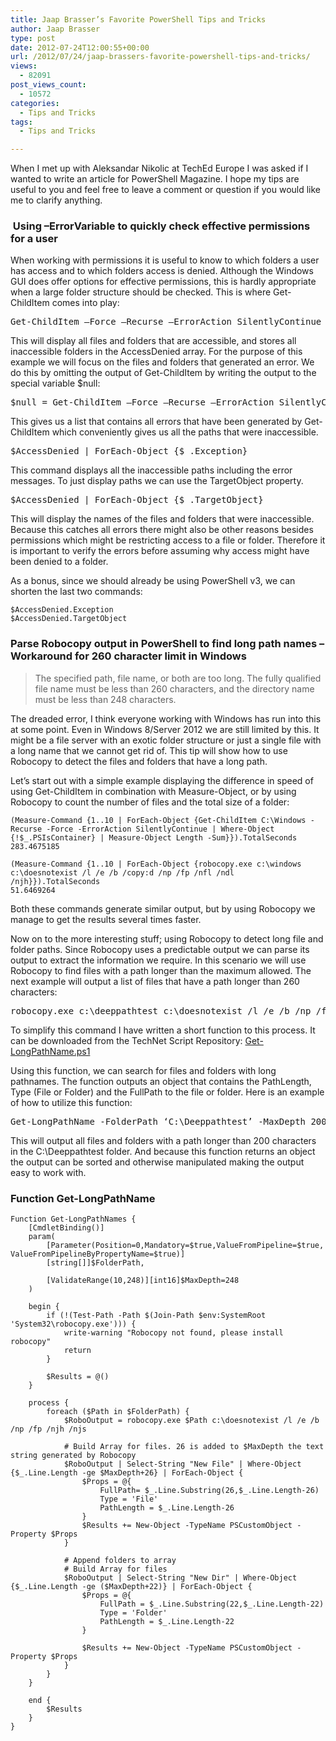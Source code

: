 ```yaml
---
title: Jaap Brasser’s Favorite PowerShell Tips and Tricks
author: Jaap Brasser
type: post
date: 2012-07-24T12:00:55+00:00
url: /2012/07/24/jaap-brassers-favorite-powershell-tips-and-tricks/
views:
  - 82091
post_views_count:
  - 10572
categories:
  - Tips and Tricks
tags:
  - Tips and Tricks

---
```

When I met up with Aleksandar Nikolic at TechEd Europe I was asked if I wanted to write an article for PowerShell Magazine. I hope my tips are useful to you and feel free to leave a comment or question if you would like me to clarify anything.

###  Using –ErrorVariable to quickly check effective permissions for a user

When working with permissions it is useful to know to which folders a user has access and to which folders access is denied. Although the Windows GUI does offer options for effective permissions, this is hardly appropriate when a large folder structure should be checked. This is where Get-ChildItem comes into play:

<pre class="brush: powershell; title: ; notranslate" title="">Get-ChildItem –Force –Recurse –ErrorAction SilentlyContinue –ErrorVariable AccessDenied
</pre>

This will display all files and folders that are accessible, and stores all inaccessible folders in the AccessDenied array. For the purpose of this example we will focus on the files and folders that generated an error. We do this by omitting the output of Get-ChildItem by writing the output to the special variable $null:

<pre class="brush: powershell; title: ; notranslate" title="">$null = Get-ChildItem –Force –Recurse –ErrorAction SilentlyContinue –ErrorVariable AccessDenied
</pre>

This gives us a list that contains all errors that have been generated by Get-ChildItem which conveniently gives us all the paths that were inaccessible.

<pre class="brush: powershell; title: ; notranslate" title="">$AccessDenied | ForEach-Object {$_.Exception}
</pre>

This command displays all the inaccessible paths including the error messages. To just display paths we can use the TargetObject property.

<pre class="brush: powershell; title: ; notranslate" title="">$AccessDenied | ForEach-Object {$_.TargetObject}
</pre>

This will display the names of the files and folders that were inaccessible. Because this catches all errors there might also be other reasons besides permissions which might be restricting access to a file or folder. Therefore it is important to verify the errors before assuming why access might have been denied to a folder.

As a bonus, since we should already be using PowerShell v3, we can shorten the last two commands:

```
$AccessDenied.Exception
$AccessDenied.TargetObject
```

### Parse Robocopy output in PowerShell to find long path names – Workaround for 260 character limit in Windows

> The specified path, file name, or both are too long. The fully qualified file name must be less than 260 characters, and the directory name must be less than 248 characters.


The dreaded error, I think everyone working with Windows has run into this at some point. Even in Windows 8/Server 2012 we are still limited by this. It might be a file server with an exotic folder structure or just a single file with a long name that we cannot get rid of. This tip will show how to use Robocopy to detect the files and folders that have a long path.

Let’s start out with a simple example displaying the difference in speed of using Get-ChildItem in combination with Measure-Object, or by using Robocopy to count the number of files and the total size of a folder:

```
(Measure-Command {1..10 | ForEach-Object {Get-ChildItem C:\Windows -Recurse -Force -ErrorAction SilentlyContinue | Where-Object {!$_.PSIsContainer} | Measure-Object Length -Sum}}).TotalSeconds
283.4675185

(Measure-Command {1..10 | ForEach-Object {robocopy.exe c:\windows c:\doesnotexist /l /e /b /copy:d /np /fp /nfl /ndl /njh}}).TotalSeconds
51.6469264
```

Both these commands generate similar output, but by using Robocopy we manage to get the results several times faster.

Now on to the more interesting stuff; using Robocopy to detect long file and folder paths. Since Robocopy uses a predictable output we can parse its output to extract the information we require. In this scenario we will use Robocopy to find files with a path longer than the maximum allowed. The next example will output a list of files that have a path longer than 260 characters:

<pre class="brush: powershell; title: ; notranslate" title="">robocopy.exe c:\deeppathtest c:\doesnotexist /l /e /b /np /fp /njh /njs /ndl | Where-Object {$_.Length -ge 286} | ForEach-Object {$_.Substring(26,$_.Length-26)}
</pre>

To simplify this command I have written a short function to this process. It can be downloaded from the TechNet Script Repository: [Get-LongPathName.ps1][1]

Using this function, we can search for files and folders with long pathnames. The function outputs an object that contains the PathLength, Type (File or Folder) and the FullPath to the file or folder. Here is an example of how to utilize this function:

<pre class="brush: powershell; title: ; notranslate" title="">Get-LongPathName -FolderPath ‘C:\Deeppathtest’ -MaxDepth 200
</pre>

This will output all files and folders with a path longer than 200 characters in the C:\Deeppathtest folder. And because this function returns an object the output can be sorted and otherwise manipulated making the output easy to work with.

### Function Get-LongPathName


	Function Get-LongPathNames {
	    [CmdletBinding()]
	    param(
	        [Parameter(Position=0,Mandatory=$true,ValueFromPipeline=$true, ValueFromPipelineByPropertyName=$true)]
	        [string[]]$FolderPath,
	
	        [ValidateRange(10,248)][int16]$MaxDepth=248
	    )
	    
	    begin {
	        if (!(Test-Path -Path $(Join-Path $env:SystemRoot 'System32\robocopy.exe'))) {
	            write-warning "Robocopy not found, please install robocopy"
	            return
	        }
	
	        $Results = @()
		}
		
		process {
	    	foreach ($Path in $FolderPath) {
	            $RoboOutput = robocopy.exe $Path c:\doesnotexist /l /e /b /np /fp /njh /njs 
	
	            # Build Array for files. 26 is added to $MaxDepth the text string generated by Robocopy
	            $RoboOutput | Select-String "New File" | Where-Object {$_.Line.Length -ge $MaxDepth+26} | ForEach-Object {
	                $Props = @{
	                    FullPath= $_.Line.Substring(26,$_.Line.Length-26)
	                    Type = 'File'
	                    PathLength = $_.Line.Length-26
	                }
	                $Results += New-Object -TypeName PSCustomObject -Property $Props
	            } 
	
	            # Append folders to array
	            # Build Array for files
	            $RoboOutput | Select-String "New Dir" | Where-Object {$_.Line.Length -ge ($MaxDepth+22)} | ForEach-Object {
	                $Props = @{
	                    FullPath = $_.Line.Substring(22,$_.Line.Length-22)
	                    Type = 'Folder'
	                    PathLength = $_.Line.Length-22
	                }
	
	                $Results += New-Object -TypeName PSCustomObject -Property $Props
	            }
	   		}
		}
	
		end {
	        $Results
	    }
	}

[1]: http://gallery.technet.microsoft.com/scriptcenter/Function-to-get-file-and-475aeb3a